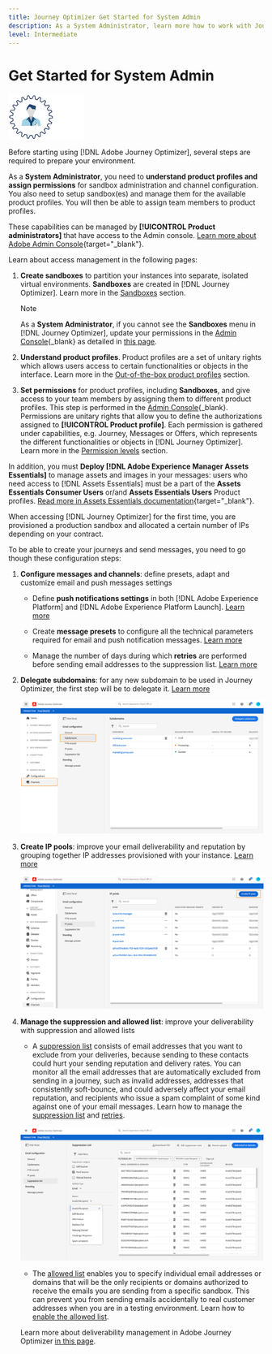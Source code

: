 ```yaml
---
title: Journey Optimizer Get Started for System Admin
description: As a System Administrator, learn more how to work with Journey Optimizer
level: Intermediate
---
```

# Get Started for System Admin

![administrator](assets/do-not-localize/user-1-S.jpeg) 

Before starting using [!DNL Adobe Journey Optimizer], several steps are required to prepare your environment.

As a **System Administrator**, you need to **understand product profiles and assign permissions** for sandbox administration and channel configuration. You also need to setup sandbox(es) and manage them for the available product profiles. You will then be able to assign team members to product profiles.

These capabilities can be managed by **[!UICONTROL Product administrators]** that have access to the Admin console. [Learn more about Adobe Admin Console](https://helpx.adobe.com/enterprise/managing/user-guide.html){target="_blank"}.

Learn about access management in the following pages:

1. **Create sandboxes** to partition your instances into separate, isolated virtual environments. **Sandboxes** are created in [!DNL Journey Optimizer]. Learn more in the [Sandboxes](../../using/administration/sandboxes.md) section.
    
    >[!NOTE]
    >As a **System Administrator**, if you cannot see the **Sandboxes** menu in [!DNL Journey Optimizer], update your permissions in the [Admin Console](https://adminconsole.adobe.com/){_blank} as detailed in [this page](../../using/administration/sandboxes.md).
    >
    
1. **Understand product profiles**. Product profiles are a set of unitary rights which allows users access to certain functionalities or objects in the interface. Learn more in the [Out-of-the-box product profiles](../../using/administration/ootb-product-profiles.md) section.

1. **Set permissions** for product profiles, including **Sandboxes**, and give access to your team members by assigning them to different product profiles. This step is performed in the [Admin Console](https://adminconsole.adobe.com/){_blank}. Permissions are unitary rights that allow you to define the authorizations assigned to **[!UICONTROL Product profile]**. Each permission is gathered under capabilities, e.g. Journey, Messages or Offers, which represents the different functionalities or objects in [!DNL Journey Optimizer]. Learn more in the [Permission levels](../../using/administration/high-low-permissions.md) section.


In addition, you must **Deploy [!DNL Adobe Experience Manager Assets Essentials]** to manage assets and images in your messages: users who need access to [!DNL Assets Essentials] must be a part of the **Assets Essentials Consumer Users** or/and **Assets Essentials Users** Product profiles. [Read more in Assets Essentials documentation](https://experienceleague.adobe.com/docs/experience-manager-assets-essentials/help/deploy-administer.html){target="_blank"}.

When accessing [!DNL Journey Optimizer] for the first time, you are provisioned a production sandbox and allocated a certain number of IPs depending on your contract.

To be able to create your journeys and send messages, you need to go though these configuration steps:

1. **Configure messages and channels**: define presets, adapt and customize email and push messages settings

    * Define **push notifications settings** in both [!DNL Adobe Experience Platform] and [!DNL Adobe Experience Platform Launch]. [Learn more](../push-gs.md)

    * Create **message presets** to configure all the technical parameters required for email and push notification messages. [Learn more](../configuration/message-presets.md)

    * Manage the number of days during which **retries** are performed before sending email addresses to the suppression list. [Learn more](../configuration/manage-suppression-list.md)

1. **Delegate subdomains**: for any new subdomain to be used in Journey Optimizer, the first step will be to delegate it. [Learn more](about-subdomain-delegation.md)

    ![](../assets/subdomain.png)

1. **Create IP pools**: improve your email deliverability and reputation by grouping together IP addresses provisioned with your instance. [Learn more](ip-pools.md)

    ![](../assets/ip-pool.png)

1. **Manage the suppression and allowed list**: improve your deliverability with suppression and allowed lists
    
    * A [suppression list](../suppression-list.md) consists of email addresses that you want to exclude from your deliveries, because sending to these contacts could hurt your sending reputation and delivery rates. You can monitor all the email addresses that are automatically excluded from sending in a journey, such as invalid addresses, addresses that consistently soft-bounce, and could adversely affect your email reputation, and recipients who issue a spam complaint of some kind against one of your email messages. Learn how to manage the [suppression list](../configuration/manage-suppression-list.md) and [retries](../configuration/retries.md).

    ![](../assets/suppression-list-filtering-example.png)

    * The [allowed list](../allow-list.md) enables you to specify individual email addresses or domains that will be the only recipients or domains authorized to receive the emails you are sending from a specific sandbox. This can prevent you from sending emails accidentally to real customer addresses when you are in a testing environment. Learn how to [enable the allowed list](../allow-list.md).

    Learn more about deliverability management in Adobe Journey Optimizer [in this page](../deliverability.md).

